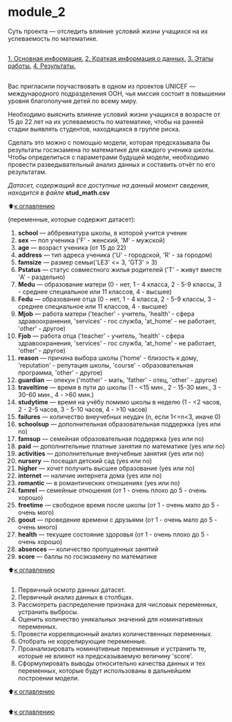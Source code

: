 # module_2
Суть проекта — отследить влияние условий жизни учащихся на их успеваемость по математике.

## <a name="ОГЛАВЛЕНИЕ"></a> 

[1. Основная информация.](#Основная-информация-о-проекте:)
[2. Краткая информация о данных.](#Краткая-информация-о-данных)
[3. Этапы работы.](#Этапы-работы-над-проектом:)
[4. Результаты.](#Результаты-работы:)


## <a name="Основная-информация-о-проекте:"></a> 

Вас пригласили поучаствовать в одном из проектов UNICEF — международного подразделения ООН, 
чья миссия состоит в повышении уровня благополучия детей по всему миру. 

Необходимо выяснить влияние условий жизни учащихся в возрасте от 15 до 22 лет на их успеваемость по математике, 
чтобы на ранней стадии выявлять студентов, находящихся в группе риска.

Сделать это можно с помощью модели, которая предсказывала бы результаты госэкзамена по математике для каждого ученика школы. 
Чтобы определиться с параметрами будущей модели, необходимо провести разведывательный анализ данных и составить отчёт по его результатам. 

*Датасет, содержащий все доступные на данный момент сведения, находится в файле* **stud_math.csv**

:arrow_up:[к оглавлению](#ОГЛАВЛЕНИЕ)

<a name="Краткая-информация-о-данных"></a> (переменные, которые содержит датасет):

1. **school** — аббревиатура школы, в которой учится ученик 
2. **sex** — пол ученика ('F' - женский, 'M' - мужской) 
3. **age** — возраст ученика (от 15 до 22) 
4. **address** — тип адреса ученика ('U' - городской, 'R' - за городом) 
5. **famsize** — размер семьи('LE3' <= 3, 'GT3' > 3) 
6. **Pstatus** — статус совместного жилья родителей ('T' - живут вместе 'A' - раздельно) 
7. **Medu** — образование матери (0 - нет, 1 - 4 класса, 2 - 5-9 классы, 3 - среднее специальное или 11 классов, 4 - высшее) 
8. **Fedu** — образование отца (0 - нет, 1 - 4 класса, 2 - 5-9 классы, 3 - среднее специальное или 11 классов, 4 - высшее) 
9. **Mjob** — работа матери ('teacher' - учитель, 'health' - сфера здравоохранения, 'services' - гос служба, 'at_home' - не работает, 'other' - другое) 
10. **Fjob** — работа отца ('teacher' - учитель, 'health' - сфера здравоохранения, 'services' - гос служба, 'at_home' - не работает, 'other' - другое) 
11. **reason** — причина выбора школы ('home' - близость к дому, 'reputation' - репутация школы, 'course' - образовательная программа, 'other' - другое) 
12. **guardian** — опекун ('mother' - мать, 'father' - отец, 'other' - другое) 
13. **traveltime** — время в пути до школы (1 - <15 мин., 2 - 15-30 мин., 3 - 30-60 мин., 4 - >60 мин.) 
14. **studytime** — время на учёбу помимо школы в неделю (1 - <2 часов, 2 - 2-5 часов, 3 - 5-10 часов, 4 - >10 часов) 
15. **failures** — количество внеучебных неудач (n, если 1<=n<3, иначе 0) 
16. **schoolsup** — дополнительная образовательная поддержка (yes или no) 
17. **famsup** — семейная образовательная поддержка (yes или no) 
18. **paid** — дополнительные платные занятия по математике (yes или no) 
19. **activities** — дополнительные внеучебные занятия (yes или no) 
20. **nursery** — посещал детский сад (yes или no) 
21. **higher** — хочет получить высшее образование (yes или no) 
22. **internet** — наличие интернета дома (yes или no) 
23. **romantic** — в романтических отношениях (yes или no) 
24. **famrel** — семейные отношения (от 1 - очень плохо до 5 - очень хорошо) 
25. **freetime** — свободное время после школы (от 1 - очень мало до 5 - очень мого) 
26. **goout** — проведение времени с друзьями (от 1 - очень мало до 5 - очень много) 
27. **health** — текущее состояние здоровья (от 1 - очень плохо до 5 - очень хорошо) 
28. **absences** — количество пропущенных занятий 
29. **score** — баллы по госэкзамену по математике

:arrow_up:[к оглавлению](#ОГЛАВЛЕНИЕ)

## <a name="Этапы-работы-над-проектом:"></a> 

1. Первичный осмотр данных датасет. 
2. Первичный анализ данных в столбцах. 
3. Рассмотреть распределение признака для числовых переменных, устранить выбросы. 
4. Оценить количество уникальных значений для номинативных переменных. 
5. Провести корреляционный анализ количественных переменных. 
6. Отобрать не коррелирующие переменные. 
7. Проанализировать номинативные переменные и устранить те, которые не влияют на предсказываемую величину 'score'. 
8. Cформулировать выводы относительно качества данных и тех переменных, которые будут использованы в дальнейшем построении модели.

:arrow_up:[к оглавлению](#ОГЛАВЛЕНИЕ)

## <a name="Результаты-работы:"></a> 



:arrow_up:[к оглавлению](#ОГЛАВЛЕНИЕ)

